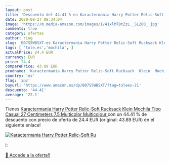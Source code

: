 ```yaml
---
layout: post
title: 'Descuento del 44.41 % en Karactermania Harry Potter Relic-Soft Ru'
date: 2020-08-27 08:34:04
image: 'https://m.media-amazon.com/images/I/41xlM7BtZzL._SL200_.jpg'
comments: true
category: ofertas
author: ring
slug: 'B07S5WBSXT-es Karactermania Harry Potter Relic-Soft Rucksack Klein...'
tags: [ 'tole.es','mochila', ]
actualPrice: 24.4 EUR
currency: EUR
price: 24.4
comparePrice: 43.89 EUR
prodname: 'Karactermania Harry Potter Relic-Soft Rucksack  Klein  Mochila Tipo Casual 27 Centimeters 7.5 Multicolor  Multicolour '
country: 'es'
flag: '🇪🇸'
buyurl: 'https://www.amazon.es/dp/B07S5WBSXT/?tag=tolees-21'
descuento: '44.41'
average: '22.1'
---
```


Tienes [Karactermania Harry Potter Relic-Soft Rucksack  Klein  Mochila Tipo Casual 27 Centimeters 7.5 Multicolor  Multicolour ](https://www.amazon.es/dp/B07S5WBSXT/?tag=tolees-21) con un 44.41 % de descuento con precio de oferta de 24.4 EUR (original: 43.89 EUR) en el siguiente enlace!

[![Karactermania Harry Potter Relic-Soft Ru](https://m.media-amazon.com/images/I/41xlM7BtZzL._SL200_.jpg)](https://www.amazon.es/dp/B07S5WBSXT/?tag=tolees-21)

ℹ️:


[🛒 Accede a la oferta!!](https://www.amazon.es/dp/B07S5WBSXT/?tag=tolees-21)
